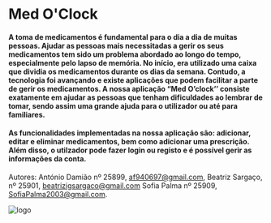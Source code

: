 # Med O'Clock

#### A toma de medicamentos é fundamental para o dia a dia de muitas pessoas. Ajudar as pessoas mais necessitadas a gerir os seus medicamentos tem sido um problema abordado ao longo do tempo, especialmente pelo lapso de memória. No início, era utilizado uma caixa que dividia os medicamentos durante os dias da semana. Contudo, a tecnologia foi avançando e existe aplicações que podem facilitar a parte de gerir os medicamentos. A nossa aplicação “Med O’clock’’ consiste exatamente em ajudar as pessoas que tenham dificuldades ao lembrar de tomar, sendo assim uma grande ajuda para o utilizador ou até para familiares. 

 #### As funcionalidades implementadas na nossa aplicação são: adicionar, editar e eliminar medicamentos, bem como adicionar uma prescrição. Além disso, o utilzador pode fazer login ou registo e é possível gerir as informações da conta.


Autores:
António Damião nº 25899, af940697@gmail.com,
Beatriz Sargaço, nº 25901, beatrizigsargaco@gmail.com
Sofia Palma nº 25909, SofiaPalma2003@gmail.com.

 
 ![logo](https://github.com/user-attachments/assets/81e2bb74-b73a-454b-b4b8-23023fd1ae9e) 

